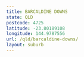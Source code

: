 ```yaml
---
title: BARCALDINE DOWNS
state: QLD
postcode: 4725
latitude: -23.80189108
longitude: 144.9787556
url: /qld/barcaldine-downs/
layout: suburb
---
```

